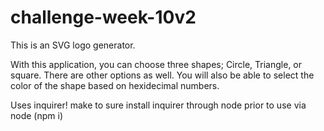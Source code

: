 # challenge-week-10v2

This is an SVG logo generator. 

With this application, you can choose three shapes; Circle, Triangle, or square. There are other options as well. You will also be able to select the color of the shape based on hexidecimal numbers. 

Uses inquirer! make to sure install inquirer through node prior to use via node (npm i)